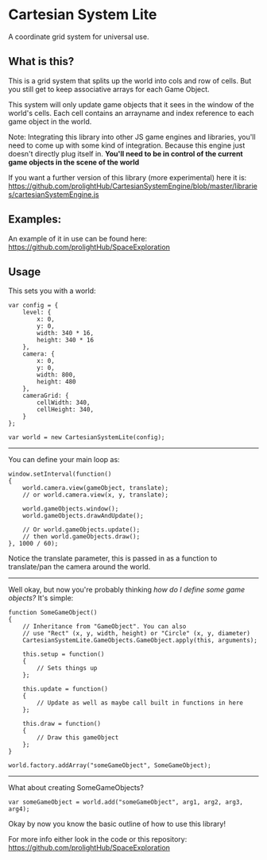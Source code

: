 # Cartesian System Lite

A coordinate grid system for universal use.

## What is this?
This is a grid system that splits up the world into cols and row of cells.
But you still get to keep associative arrays for each Game Object.

This system will only update game objects that it sees in the window of the world's cells.
Each cell contains an arrayname and index reference to each game object in the world.

Note: Integrating this library into other JS game engines and libraries, you'll need 
to come up with some kind of integration. Because this engine just doesn't directly plug 
itself in. **You'll need to be in control of the current game objects in the scene of the world**

If you want a further version of this library (more experimental) here it is:
https://github.com/prolightHub/CartesianSystemEngine/blob/master/libraries/cartesianSystemEngine.js

## Examples:

An example of it in use can be found here:
https://github.com/prolightHub/SpaceExploration

## Usage

This sets you with a world:
```
var config = {
    level: {
        x: 0,
        y: 0,
        width: 340 * 16,
        height: 340 * 16
    },
    camera: {
        x: 0,
        y: 0,
        width: 800,
        height: 480
    },
    cameraGrid: {
        cellWidth: 340,
        cellHeight: 340,
    }
};

var world = new CartesianSystemLite(config);
```
----
You can define your main loop as:

```
window.setInterval(function()
{
    world.camera.view(gameObject, translate); 
    // or world.camera.view(x, y, translate);
    
    world.gameObjects.window();
    world.gameObjects.drawAndUpdate();
    
    // Or world.gameObjects.update();
    // then world.gameObjects.draw();
}, 1000 / 60);

```
Notice the translate parameter, this is passed in as a function to
translate/pan the camera around the world.

---
Well okay, but now you're probably thinking *how do I define some game objects?*
It's simple:

```
function SomeGameObject()
{
    // Inheritance from "GameObject". You can also
    // use "Rect" (x, y, width, height) or "Circle" (x, y, diameter)
    CartesianSystemLite.GameObjects.GameObject.apply(this, arguments);
    
    this.setup = function() 
    {
        // Sets things up
    };
    
    this.update = function()
    {
        // Update as well as maybe call built in functions in here
    };
    
    this.draw = function()
    {
        // Draw this gameObject
    };
}

world.factory.addArray("someGameObject", SomeGameObject);
```
---

What about creating SomeGameObjects?

```
var someGameObject = world.add("someGameObject", arg1, arg2, arg3, arg4);
```

Okay by now you know the basic outline of how to use this library!

For more info either look in the code or this repository:
https://github.com/prolightHub/SpaceExploration
